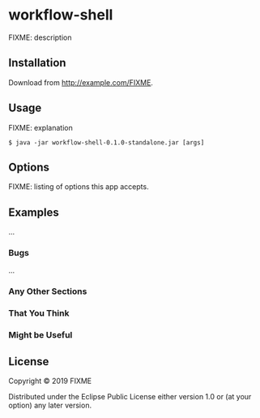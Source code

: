 # workflow-shell

FIXME: description

## Installation

Download from http://example.com/FIXME.

## Usage

FIXME: explanation

    $ java -jar workflow-shell-0.1.0-standalone.jar [args]

## Options

FIXME: listing of options this app accepts.

## Examples

...

### Bugs

...

### Any Other Sections
### That You Think
### Might be Useful

## License

Copyright © 2019 FIXME

Distributed under the Eclipse Public License either version 1.0 or (at
your option) any later version.
